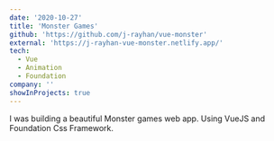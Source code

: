 ```yaml
---
date: '2020-10-27'
title: 'Monster Games'
github: 'https://github.com/j-rayhan/vue-monster'
external: 'https://j-rayhan-vue-monster.netlify.app/'
tech:
  - Vue
  - Animation
  - Foundation
company: ''
showInProjects: true
---
```


I was building a beautiful Monster games web app. Using VueJS and Foundation Css Framework.
